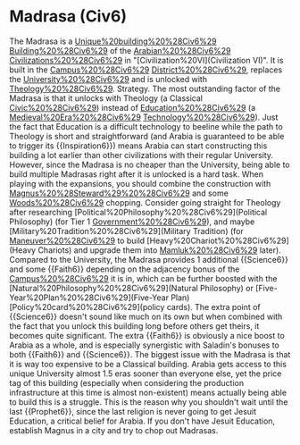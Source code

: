 # Madrasa (Civ6)

The Madrasa is a [Unique%20building%20%28Civ6%29](unique) [Building%20%28Civ6%29](building) of the [Arabian%20%28Civ6%29](Arabian) [Civilizations%20%28Civ6%29](civilization) in "[Civilization%20VI](Civilization VI)". It is built in the [Campus%20%28Civ6%29](Campus) [District%20%28Civ6%29](district), replaces the [University%20%28Civ6%29](University) and is unlocked with [Theology%20%28Civ6%29](Theology).
Strategy.
The most outstanding factor of the Madrasa is that it unlocks with Theology (a Classical [Civic%20%28Civ6%29](civic)) instead of [Education%20%28Civ6%29](Education) (a [Medieval%20Era%20%28Civ6%29](Medieval) [Technology%20%28Civ6%29](technology)). Just the fact that Education is a difficult technology to beeline while the path to Theology is short and straightforward (and Arabia is guaranteed to be able to trigger its {{Inspiration6}}) means Arabia can start constructing this building a lot earlier than other civilizations with their regular University. However, since the Madrasa is no cheaper than the University, being able to build multiple Madrasas right after it is unlocked is a hard task. When playing with the expansions, you should combine the construction with [Magnus%20%28Steward%29%20%28Civ6%29](Magnus) and some [Woods%20%28Civ6%29](Woods) chopping. Consider going straight for Theology after researching [Political%20Philosophy%20%28Civ6%29](Political Philosophy) (for Tier 1 [Government%20%28Civ6%29](governments)), and maybe [Military%20Tradition%20%28Civ6%29](Military Tradition) (for [Maneuver%20%28Civ6%29](Maneuver) to build [Heavy%20Chariot%20%28Civ6%29](Heavy Chariots) and upgrade them into [Mamluk%20%28Civ6%29](Mamluks) later).
Compared to the University, the Madrasa provides 1 additional {{Science6}} and some {{Faith6}} depending on the adjacency bonus of the [Campus%20%28Civ6%29](Campus) it is in, which can be further boosted with the [Natural%20Philosophy%20%28Civ6%29](Natural Philosophy) or [Five-Year%20Plan%20%28Civ6%29](Five-Year Plan) [Policy%20card%20%28Civ6%29](policy cards). The extra point of {{Science6}} doesn't sound like much on its own but when combined with the fact that you unlock this building long before others get theirs, it becomes quite significant. The extra {{Faith6}} is obviously a nice boost to Arabia as a whole, and is especially synergistic with Saladin's bonuses to both {{Faith6}} and {{Science6}}.
The biggest issue with the Madrasa is that it is way too expensive to be a Classical building. Arabia gets access to this unique University almost 1.5 eras sooner than everyone else, yet the price tag of this building (especially when considering the production infrastructure at this time is almost non-existent) means actually being able to build this is a struggle. This is the reason why you shouldn't wait until the last {{Prophet6}}, since the last religion is never going to get Jesuit Education, a critical belief for Arabia. If you don't have Jesuit Education, establish Magnus in a city and try to chop out Madrasas.